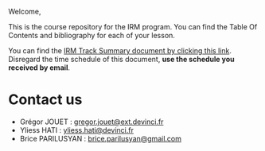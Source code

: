 Welcome,

This is the course repository for the IRM program. You can find the Table Of Contents and bibliography for each of your lesson.

You can find the [IRM Track Summary document by clicking this link](https://dvic.devinci.fr/static/img/uploads/1587394796132-aUdNvz7KGFJLdxfK3u6m.pdf). Disregard the time schedule of this document, **use the schedule you received by email**.



# Contact us

* Grégor JOUET : gregor.jouet@ext.devinci.fr
* Yliess HATI  : yliess.hati@devinci.fr
* Brice PARILUSYAN : brice.parilusyan@gmail.com
